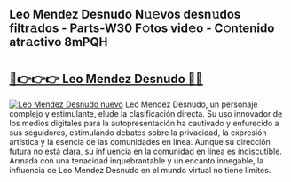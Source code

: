 ## Leo Mendez Desnudo N𝚞𝚎vos desn𝚞dos filtr𝚊dos - Parts-W30 F𝚘tos vid𝚎o - C𝚘ntenido atr𝚊ctivo 8mPQH

# <h2><a href="http://mbcsv2.tromn.icu/?c=Leo+Mendez+Desnudo">🔗👉👉👉 Leo Mendez Desnudo 🔗🔗</a></h2>

[![Leo Mendez Desnudo nuevo](https://i.imgur.com/pEAQMta.gif)](http://mbcsv2.tromn.icu/?c=Leo+Mendez+Desnudo)
Leo Mendez Desnudo, un personaje complejo y estimulante, elude la clasificación directa. Su uso innovador de los medios digitales para la autopresentación ha cautivado y enfurecido a sus seguidores, estimulando debates sobre la privacidad, la expresión artística y la esencia de las comunidades en línea. Aunque su dirección futura no está clara, su influencia en la comunidad en línea es indiscutible. Armada con una tenacidad inquebrantable y un encanto innegable, la influencia de Leo Mendez Desnudo en el mundo virtual no tiene límites.
